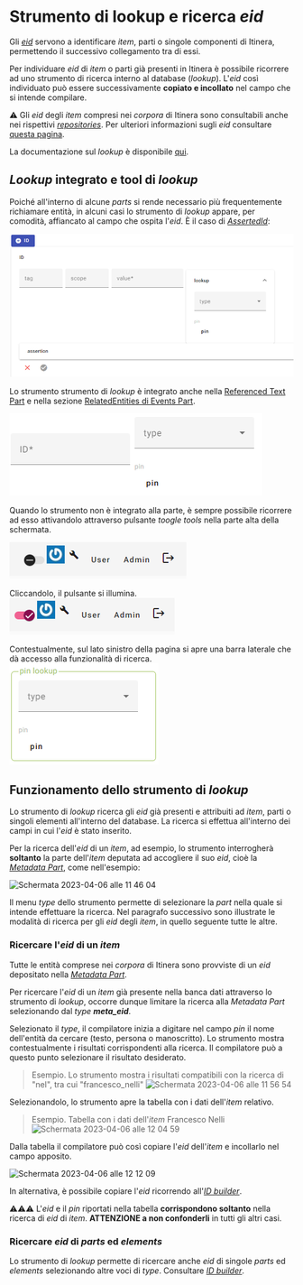 # Strumento di lookup e ricerca _eid_
  
Gli [_eid_](identifiers.md) servono a identificare _item_, parti o singole componenti di Itinera, permettendo il successivo collegamento tra di essi.  

Per individuare _eid_ di _item_ o parti già presenti in Itinera è possibile ricorrere ad uno strumento di ricerca interno al database (_lookup_).  L'_eid_ così individuato può essere successivamente **copiato e incollato** nel campo che si intende compilare. 
 
⚠️ Gli _eid_ degli _item_ compresi nei _corpora_ di Itinera sono consultabili anche nei rispettivi [_repositories_](repository.md). Per ulteriori informazioni sugli _eid_ consultare [questa pagina](identifiers.md).   

La documentazione sul _lookup_ è disponibile [qui](https://myrmex.github.io/overview/cadmus/dev/concepts/lookup).  


## _Lookup_ integrato e tool di _lookup_

Poiché all'interno di alcune _parts_ si rende necessario più frequentemente richiamare entità, in alcuni casi lo strumento di _lookup_ appare, per comodità, affiancato al campo che ospita l'_eid_. È il caso di [_AssertedId_](Asserted_Ids_Brick.md): 

![](https://github.com/petrarchsitinera/linee-guida/blob/e4de2f4f2dca13dcba7beae653a386470c141348/docs/assets/images/lookup_shape_2.png?raw=true)  

Lo strumento strumento di _lookup_ è integrato anche nella [Referenced Text Part](Referenced_Text_Part.md) e nella sezione [RelatedEntities di Events Part](Events_Part.md#related-entities).

![](https://github.com/petrarchsitinera/linee-guida/blob/e4de2f4f2dca13dcba7beae653a386470c141348/docs/assets/images/lookup_shape_1.png?raw=true)  

Quando lo strumento non è integrato alla parte, è sempre possibile ricorrere ad esso attivandolo attraverso pulsante _toogle tools_ nella parte alta della schermata.

![](https://github.com/petrarchsitinera/linee-guida/blob/e4de2f4f2dca13dcba7beae653a386470c141348/docs/assets/images/tools_off.png?raw=true)  

Cliccandolo, il pulsante si illumina.   
![](https://github.com/petrarchsitinera/linee-guida/blob/e4de2f4f2dca13dcba7beae653a386470c141348/docs/assets/images/tools_on.png?raw=true)  

Contestualmente, sul lato sinistro della pagina si apre una barra laterale che dà accesso alla funzionalità di ricerca.   
![](https://github.com/petrarchsitinera/linee-guida/blob/e4de2f4f2dca13dcba7beae653a386470c141348/docs/assets/images/lookup_shape_3.png?raw=true)   


## Funzionamento dello strumento di _lookup_

Lo strumento di _lookup_ ricerca gli _eid_ già presenti e attribuiti ad _item_, parti o singoli elementi all'interno del database. La ricerca si effettua all'interno dei campi in cui l'_eid_ è stato inserito.   

Per la ricerca dell'_eid_ di un _item_, ad esempio, lo strumento interrogherà **soltanto** la parte dell'_item_ deputata ad accogliere il suo _eid_, cioè la [_Metadata Part_](Metadata_Part.md), come nell'esempio:

<img width="189" alt="Schermata 2023-04-06 alle 11 46 04" src="https://user-images.githubusercontent.com/102725489/230340482-47c5eafc-e243-4504-9891-f84f444104a6.png">

Il menu _type_ dello strumento permette di selezionare la _part_ nella quale si intende effettuare la ricerca. Nel paragrafo successivo sono illustrate le modalità di ricerca per gli _eid_ degli _item_, in quello seguente tutte le altre.

### Ricercare l'_eid_ di un _item_

Tutte le entità comprese nei _corpora_ di Itinera sono provviste di un _eid_ depositato nella [_Metadata Part_](Metadata_Part.md).

Per ricercare l'_eid_ di un _item_ già presente nella banca dati attraverso lo strumento di _lookup_, occorre dunque limitare la ricerca alla _Metadata Part_ selezionando dal _type_ **_meta_eid_**.   

Selezionato il _type_, il compilatore inizia a digitare nel campo _pin_ il nome dell'entità da cercare (testo, persona o manoscritto). Lo strumento mostra contestualmente i risultati corrispondenti alla ricerca. Il compilatore può a questo punto selezionare il risultato desiderato.

> Esempio. Lo strumento mostra i risultati compatibili con la ricerca di "nel", tra cui "francesco_nelli"
> <img width="385" alt="Schermata 2023-04-06 alle 11 56 54" src="https://user-images.githubusercontent.com/102725489/230343471-205c5743-d37e-4cde-b2f5-97485aeace90.png">

Selezionandolo, lo strumento apre la tabella con i dati dell'_item_ relativo.

> Esempio. Tabella con i dati dell'_item_ Francesco Nelli   
> <img width="335" alt="Schermata 2023-04-06 alle 12 04 59" src="https://user-images.githubusercontent.com/102725489/230345255-fe4adf92-1aac-4cc9-846c-ba01887eb955.png">

Dalla tabella il compilatore può così copiare l'_eid_ dell'_item_ e incollarlo nel campo apposito. 

<img width="347" alt="Schermata 2023-04-06 alle 12 12 09" src="https://user-images.githubusercontent.com/102725489/230347475-877fa458-1c92-4149-9105-07fd19ae8088.png">

In alternativa, è possibile copiare l'_eid_ ricorrendo all'[_ID builder_](ID_builder.md).

⚠️⚠️⚠️ L'_eid_ e il _pin_ riportati nella tabella **corrispondono soltanto** nella ricerca di _eid_ di _item_. **ATTENZIONE a non confonderli** in tutti gli altri casi.

### Ricercare _eid_ di _parts_ ed _elements_

Lo strumento di _lookup_ permette di ricercare anche _eid_ di singole _parts_ ed _elements_ selezionando altre voci di _type_.
Consultare [_ID builder_](ID_builder.md).


